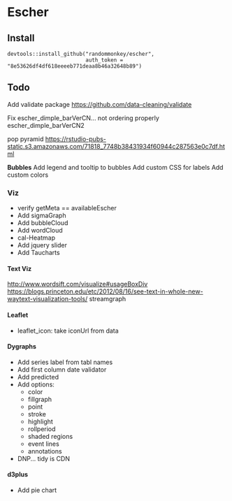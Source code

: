 # Escher

## Install

```
devtools::install_github("randommonkey/escher",
                         auth_token = "8e53626df4df618eeeeb771deaa8b46a32648b89")
```

## Todo

Add validate package
https://github.com/data-cleaning/validate


Fix escher_dimple_barVerCN... not ordering properly escher_dimple_barVerCN2

pop pyramid
https://rstudio-pubs-static.s3.amazonaws.com/71818_7748b38431934f60944c287563e0c7df.html


**Bubbles**
Add legend and tooltip to bubbles
Add custom CSS for labels
Add custom colors


### Viz
- verify getMeta == availableEscher
- Add sigmaGraph
- Add bubbleCloud
- Add wordCloud
- cal-Heatmap
- Add jquery slider
- Add Taucharts

#### Text Viz
http://www.wordsift.com/visualize#usageBoxDiv
https://blogs.princeton.edu/etc/2012/08/16/see-text-in-whole-new-waytext-visualization-tools/
streamgraph

#### Leaflet

- leaflet_icon: take iconUrl from data

#### Dygraphs

- Add series label from tabl names
- Add first column date validator
- Add predicted
- Add options:
    + color
    + fillgraph
    + point
    + stroke
    + highlight
    + rollperiod
    + shaded regions
    + event lines
    + annotations
- DNP... tidy is CDN

#### d3plus

- Add pie chart

